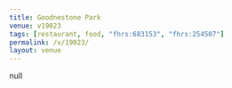 ```yaml
---
title: Goodnestone Park
venue: v19023
tags: [restaurant, food, "fhrs:683153", "fhrs:254507"]
permalink: /v/19023/
layout: venue
---
```

null